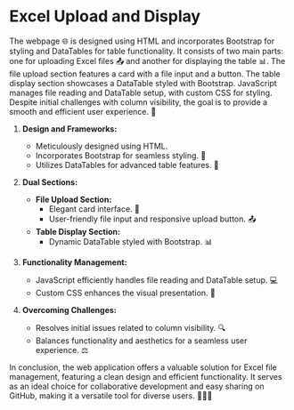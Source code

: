 # Excel Upload and Display

The webpage 🌐 is designed using HTML and incorporates Bootstrap for styling and DataTables for table functionality. It consists of two main parts: one for uploading Excel files 📤 and another for displaying the table 📊. The file upload section features a card with a file input and a button. The table display section showcases a DataTable styled with Bootstrap. JavaScript manages file reading and DataTable setup, with custom CSS for styling. Despite initial challenges with column visibility, the goal is to provide a smooth and efficient user experience. 🚀

1. **Design and Frameworks:**
   - Meticulously designed using HTML.
   - Incorporates Bootstrap for seamless styling. 🎨
   - Utilizes DataTables for advanced table features. 🔄

2. **Dual Sections:**
   - **File Upload Section:**
     - Elegant card interface. 🌟
     - User-friendly file input and responsive upload button. 📤
   - **Table Display Section:**
     - Dynamic DataTable styled with Bootstrap. 📊

3. **Functionality Management:**
   - JavaScript efficiently handles file reading and DataTable setup. 💻
   - Custom CSS enhances the visual presentation. 🎉

4. **Overcoming Challenges:**
   - Resolves initial issues related to column visibility. 🔍
   - Balances functionality and aesthetics for a seamless user experience. ⚖️

In conclusion, the web application offers a valuable solution for Excel file management, featuring a clean design and efficient functionality. It serves as an ideal choice for collaborative development and easy sharing on GitHub, making it a versatile tool for diverse users. 🚀💼🌐
